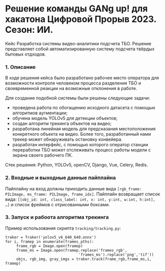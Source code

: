 # Решение команды GANg up! для хакатона Цифровой Прорыв 2023. Сезон: ИИ.

Кейс Разработка системы видео-аналитики подсчета ТБО. 
Решение представляет собой автоматизированную систему подсчета твёрдых бытовых отдходов.

### 1. Описание
В ходе решения кейса было разработано рабочее место оператора для возможности контроля человеком процесса разделения ТБО и своевременной реакции на возможные отклонения в работе.

Для создание подобной системы были решены следующие задачи:
- проведена работа по обогащению исходного датасета с помощью алгоритмов аугментации;
- обучена модель YOLOv5 для детекции объектов;
- создан алгоритм трекинга объектов на видео;
- разработана линейная модель для предсказания местоположения конкретного объекта на видео. Более того, разработанный нами трекер может обнаруживать остановку конвейера.
- разработан интерфейс, с помощью которого оператор станции переработки ТБО может отслеживать процесс работы модели с экрана своего рабочего ПК.

Стек решения: Python, YOLOv5, openCV, Django, Vue, Celery, Redis.


### 2. Входные и выходные данные пайплайна

Пайплайну на вход должны приходить данные вида `[rgb_frame: PILImage, ms_frame: PILImage, frame_idx]`.
Пайплайн возвращает список вида: `[[obj_id: int, class_label: int, x: int, y:int, w:int, h:int], …]`
и список фреймов с отрисованными боксами.


### 3. Запуск и рабоота алгоритма трекинга

Пример использования скрипта `tracking/tracking.py`:
```
traker = Traker('yolov5_v6_640_640.onnx')
for i, framep in enumerate(frames_pths):
     frame_rgb = Image.open(framep)
     frame_ms = Image.open(framep.replace('frames_rgb',
                                 'frames_ms').replace('png','tif'))
     objs, rgb_img, gray_imgs = traker.track(frame_rgb,frame_ms,i, framep)
```


